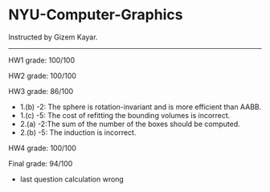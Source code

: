 # NYU-Computer-Graphics

Instructed by Gizem Kayar.

---

HW1 grade: 100/100

HW2 grade: 100/100

HW3 grade: 86/100
- 1.(b) -2: The sphere is rotation-invariant and is more efficient than AABB. 
- 1.(c) -5: The cost of refitting the bounding volumes is incorrect. 
- 2.(a) -2:The sum of the number of the boxes should be computed. 
- 2.(b) -5: The induction is incorrect.

HW4 grade: 100/100

Final grade: 94/100
- last question calculation wrong
